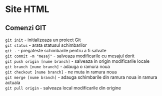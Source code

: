 # Site HTML
## Comenzi GIT
`git init` - initializeaza un proiect Git  
`git status` - arata statusul schimbarilor  
`git .` - pregateste schimbarile pentru a fi salvate  
`git commit -m "mesaj"` - salveaza modificarile cu mesajul dorit  
`git push origin [nume branch]` - salveaza in origin modificarile locale  
`git branch [nume branch]` - adauga o ramura noua  
`git checkout [nume branch]` - ne muta in ramura noua  
`git merge [nume branch]` - adauga schimbarile din ramura noua in ramura actuala  
`git pull origin` - salveaza local modificarile din origine  
